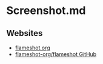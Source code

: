 # Screenshot.md

## Websites

* [flameshot.org](https://flameshot.org/)
* [flameshot-org/flameshot GitHub](https://github.com/flameshot-org/flameshot)
